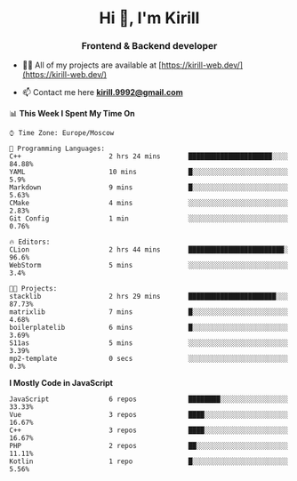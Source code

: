 <h1 align="center">Hi 👋, I'm Kirill</h1>
<h3 align="center">Frontend & Backend developer</h3>

- 👨‍💻 All of my projects are available at [https://kirill-web.dev/](https://kirill-web.dev/)

- 📫 Contact me here **kirill.9992@gmail.com**











<!--START_SECTION:waka-->
📊 **This Week I Spent My Time On** 

```text
⌚︎ Time Zone: Europe/Moscow

💬 Programming Languages: 
C++                      2 hrs 24 mins       █████████████████████░░░░   84.88% 
YAML                     10 mins             █░░░░░░░░░░░░░░░░░░░░░░░░   5.9% 
Markdown                 9 mins              █░░░░░░░░░░░░░░░░░░░░░░░░   5.63% 
CMake                    4 mins              ░░░░░░░░░░░░░░░░░░░░░░░░░   2.83% 
Git Config               1 min               ░░░░░░░░░░░░░░░░░░░░░░░░░   0.76%

🔥 Editors: 
CLion                    2 hrs 44 mins       ████████████████████████░   96.6% 
WebStorm                 5 mins              ░░░░░░░░░░░░░░░░░░░░░░░░░   3.4%

🐱‍💻 Projects: 
stacklib                 2 hrs 29 mins       ██████████████████████░░░   87.73% 
matrixlib                7 mins              █░░░░░░░░░░░░░░░░░░░░░░░░   4.68% 
boilerplatelib           6 mins              █░░░░░░░░░░░░░░░░░░░░░░░░   3.69% 
S11as                    5 mins              ░░░░░░░░░░░░░░░░░░░░░░░░░   3.39% 
mp2-template             0 secs              ░░░░░░░░░░░░░░░░░░░░░░░░░   0.3%

```

**I Mostly Code in JavaScript** 

```text
JavaScript               6 repos             ████████░░░░░░░░░░░░░░░░░   33.33% 
Vue                      3 repos             ████░░░░░░░░░░░░░░░░░░░░░   16.67% 
C++                      3 repos             ████░░░░░░░░░░░░░░░░░░░░░   16.67% 
PHP                      2 repos             ██░░░░░░░░░░░░░░░░░░░░░░░   11.11% 
Kotlin                   1 repo              █░░░░░░░░░░░░░░░░░░░░░░░░   5.56%

```



<!--END_SECTION:waka-->
